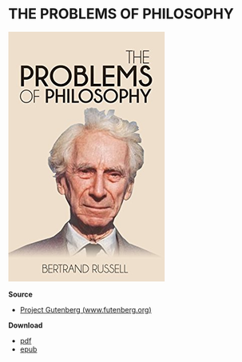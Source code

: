 # THE PROBLEMS OF PHILOSOPHY

![](bertrand_russell.jpg)

**Source**

- [Project Gutenberg (www.futenberg.org)](https://www.gutenberg.org/cache/epub/5827/pg5827-images.html)

**Download**

- [pdf](https://wcj365.github.io/seek2/offline/the_problems_of_philosophy.pdf)
- [epub](https://wcj365.github.io/seek2/offline/the_problems_of_philosophy.epub)